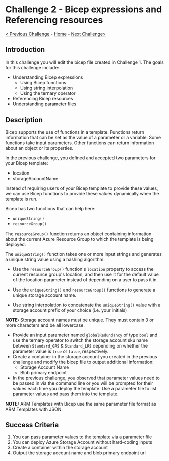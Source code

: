 # Challenge 2 - Bicep expressions and Referencing resources

[< Previous Challenge](./Bicep-Challenge-01.md) - [Home](../README.md) - [Next Challenge>](./Bicep-Challenge-03.md)

## Introduction

In this challenge you will edit the bicep file created in Challenge 1. The goals for this challenge include:
+ Understanding Bicep expressions
    + Using Bicep functions
    + Using string interpolation
    + Using the ternary operator
+ Referencing Bicep resources
+ Understanding parameter files

## Description

Bicep supports the use of functions in a template. Functions return information that can be set as the value of a parameter or a variable. Some functions take input parameters.  Other functions can return information about an object or its properties.

In the previous challenge, you defined and accepted two parameters for your Bicep template:
- location
- storageAccountName

Instead of requiring users of your Bicep template to provide these values, we can use Bicep functions to provide these values dynamically when the template is run.

Bicep has two functions that can help here:
- `uniqueString()`
- `resourceGroup()`

The `resourceGroup()` function returns an object containing information about the current Azure Resource Group to which the template is being deployed.

The `uniqueString()` function takes one or more input strings and generates a unique string value using a hashing algorithm.

- Use the `resourceGroup()` function's `location` property to access the current resource group's location, and then use it for the default value of the location parameter instead of depending on a user to pass it in.

- Use the `uniqueString()` and `resourceGroup()` functions to generate a unique storage account name.
- Use string interpolation to concatenate the `uniqueString()` value with a storage account prefix of your choice (i.e. your initials)

**NOTE:** Storage account names must be unique. They must contain 3 or more characters and be all lowercase.

- Provide an input parameter named `globalRedundancy` of type `bool`  and use the ternary operator to switch the storage account sku name between `Standard_GRS` & `Standard_LRS` depending on whether the parameter value is `true` or `false`, respectively.
- Create a container in the storage account you created in the previous challenge and modify the bicep file to output additional information:
    - Storage Account Name
    - Blob primary endpoint
- In the previous challenge, you observed that parameter values need to be passed in via the command line or you will be prompted for their values each time you deploy the template. Use a parameter file to list parameter values and pass them into the template.

**NOTE:** ARM Templates with Bicep use the same parameter file format as ARM Templates with JSON.

## Success Criteria

1. You can pass parameter values to the template via a parameter file
1. You can deploy Azure Storage Account without hard-coding inputs
1. Create a container within the storage account
1. Output the storage account name and blob primary endpoint url


